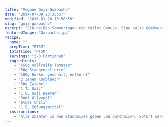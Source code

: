 ```yaml
---
title: "Vegane Goji-Gazpacho"
date: "2014-07-08 23:35:57"
modified: "2016-01-20 13:58:59"
slug: "goji-gazpacho"
excerpt: "Ein heißen Sommertagen ein toller Genuss! Eine kalte Gemüsesuppe um das Superfood Goji bereichert, energetisiert und erfrischt zugleich - einfach herrlich!"
featuredImage: "Gazpacho.jpg"
recipe:
  name: ""
  prepTime: "PT5M"
  totalTime: "PT5M"
  servings: "2-3 Portionen"
  ingredients:
    - "650g vollreife Tomaten"
    - "50g Stangensellerie"
    - "100g Gurke, geschält, entkernt"
    - "2 Zehen Knoblauch"
    - "50g Zwiebel"
    - "1 TL Salz"
    - "1 EL Goji Beeren"
    - "50ml Olivenöl"
    - "etwas Chili"
    - "1 EL Süßungsmittel"
  instructions:
    - "Alle Zutaten in den Standmixer geben und durchmixen. Sofort servieren mit fein gehackter Frühlingszwiebel und Paprikastückchen."
---
```


